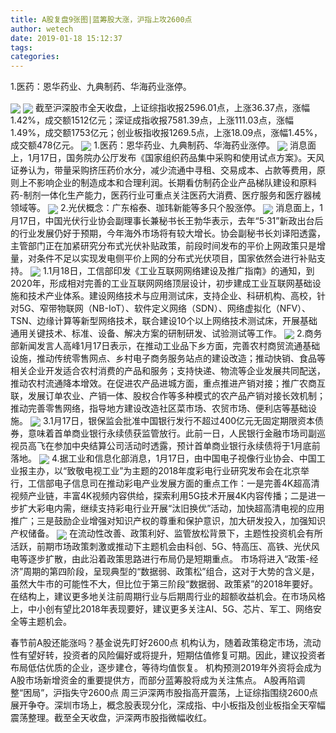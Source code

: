 ```yaml
---
title: A股复盘9张图|蓝筹股大涨，沪指上攻2600点
author: wetech
date: 2019-01-18 15:12:37
tags: 
categories: 
---
```

1.医药：恩华药业、九典制药、华海药业涨停。
<!-- more -->
<img align="center" border="0" src="https://imgcdn.yicai.com/uppics/images/2019/01/fc4478c1343ced9e3d88cbf14c5ff4b1.jpg" />
<img align="center" border="0" src="https://imgcdn.yicai.com/uppics/images/2019/01/02443910e57b489670f85c76622dc13d.jpg" />
截至沪深股市全天收盘，上证综指收报2596.01点，上涨36.37点，涨幅1.42%，成交额1512亿元；深证成指收报7581.39点，上涨111.03点，涨幅1.49%，成交额1753亿元；创业板指收报1269.5点，上涨18.09点，涨幅1.45%，成交额478亿元。
<img align="center" border="0" src="https://imgcdn.yicai.com/uppics/images/2019/01/92a9d1ab6cf4146a9f95597d00dee9be.jpg" />
1.医药：恩华药业、九典制药、华海药业涨停。
<img align="center" border="0" src="https://imgcdn.yicai.com/uppics/images/2019/01/7a4754dea7f5da74ab768693690b4e3e.jpg" />
消息面上，1月17日，国务院办公厅发布《国家组织药品集中采购和使用试点方案》。天风证券认为，带量采购挤压药价水分，减少流通中寻租、交易成本、占款等费用，原则上不影响企业的制造成本和合理利润。长期看仿制药企业产品梯队建设和原料药-制剂一体化生产能力，医药行业可重点关注医药大消费、医疗服务和医疗器械领域等。
<img align="center" border="0" src="https://imgcdn.yicai.com/uppics/images/2019/01/3de1168df91628f35c14e3cab6a5e12e.jpg" />
2.光伏概念：广东榕泰、珈玮新能等多只个股涨停。
<img align="center" border="0" src="https://imgcdn.yicai.com/uppics/images/2019/01/4a3731410729fda112226131ba3c123d.jpg" />
消息面上，1月17日，中国光伏行业协会副理事长兼秘书长王勃华表示，去年“5·31”新政出台后的行业发展仍好于预期，今年海外市场将有较大增长。协会副秘书长刘译阳透露，主管部门正在加紧研究分布式光伏补贴政策，前段时间发布的平价上网政策只是增量，对条件不足以实现发电侧平价上网的分布式光伏项目，国家依然会进行补贴支持。
<img align="center" border="0" src="https://imgcdn.yicai.com/uppics/images/2019/01/b4c99cdabe9cf3a4a7b74a202fe7b2f5.jpg" />
1.1月18日，工信部印发《工业互联网网络建设及推广指南》的通知，到2020年，形成相对完善的工业互联网网络顶层设计，初步建成工业互联网基础设施和技术产业体系。建设网络技术与应用测试床，支持企业、科研机构、高校，针对5G、窄带物联网（NB-IoT）、软件定义网络（SDN）、网络虚拟化（NFV）、TSN、边缘计算等新型网络技术，联合建设10个以上网络技术测试床，开展基础通用关键技术、标准、设备、解决方案的研制研发、试验测试等工作。
<img align="center" border="0" src="https://imgcdn.yicai.com/uppics/images/2019/01/1f64afe2ad5f14806930dbce01935f06.jpg" />
2.商务部新闻发言人高峰1月17日表示，在推动工业品下乡方面，完善农村商贸流通基础设施，推动传统零售网点、乡村电子商务服务站点的建设改造；推动快销、食品等相关企业开发适合农村消费的产品和服务；支持快递、物流等企业发展共同配送，推动农村流通降本增效。在促进农产品进城方面，重点推进产销对接；推广农商互联，发展订单农业、产销一体、股权合作等多种模式的农产品产销对接长效机制；推动完善零售网络，指导地方建设改造社区菜市场、农贸市场、便利店等基础设施。
<img align="center" border="0" src="https://imgcdn.yicai.com/uppics/images/2019/01/176605b22e5d579a56ef30eacc79dee6.jpg" />
3.1月17日，银保监会批准中国银行发行不超过400亿元无固定期限资本债券，意味着首单商业银行永续债获监管放行。此前一日，人民银行金融市场司副巡视员高飞在参加中央结算公司活动时透露，预计首单商业银行永续债将于1月底前落地。
<img align="center" border="0" src="https://imgcdn.yicai.com/uppics/images/2019/01/178a77a3a1f002e37512c99719a3cf62.jpg" />
4.据工业和信息化部消息，1月17日，由中国电子视像行业协会、中国工业报主办，以“致敬电视工业”为主题的2018年度彩电行业研究发布会在北京举行，工信部电子信息司在推动彩电产业发展方面的重点工作：一是完善4K超高清视频产业链，丰富4K视频内容供给，探索利用5G技术开展4K内容传播；二是进一步扩大彩电内需，继续支持彩电行业开展“汰旧换优”活动，加快超高清电视的应用推广；三是鼓励企业增强对知识产权的尊重和保护意识，加大研发投入，加强知识产权储备。
<img align="center" border="0" src="https://imgcdn.yicai.com/uppics/images/2019/01/3d09a766f93325369a71e58c9ca7c097.jpg" />
在流动性改善、政策利好、监管放松背景下，主题性投资机会有所活跃，前期市场政策刺激或推动下主题机会由科创、5G、特高压、高铁、光伏风电等逐步扩散，由此沿着政策思路进行布局仍是短期重点。
市场将进入“政策-经济”周期的第四阶段，呈现典型的“数据弱、政策松”组合，这对于大势的含义是，虽然大牛市的可能性不大，但比位于第三阶段“数据弱、政策紧”的2018年要好。在结构上，建议更多地关注前周期行业与后期周行业的超额收益机会。在市场风格上，中小创有望比2018年表现要好，建议更多关注AI、5G、芯片、军工、网络安全等主题机会。
 
 
春节前A股还能涨吗？基金说先盯好2600点
机构认为，随着政策稳定市场，流动性有望好转，投资者的风险偏好或将提升，短期估值修复可期。因此，建议投资者布局低估优质的企业，逐步建仓，等待均值恢复。
机构预测2019年外资将会成为A股市场新增资金的重要提供方，而部分蓝筹股将成为关注焦点。
A股再陷调整“困局”，沪指失守2600点
周三沪深两市股指高开震荡，上证综指围绕2600点展开争夺。深圳市场上，概念股表现分化，深成指、中小板指及创业板指全天窄幅震荡整理。截至全天收盘，沪深两市股指微幅收红。
